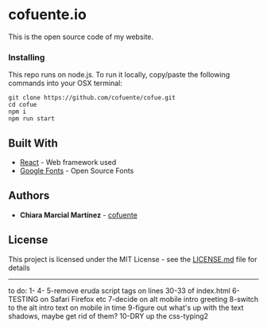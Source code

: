 # cofuente.io

This is the open source code of my website.

### Installing

This repo runs on node.js. To run it locally, copy/paste the following commands into your OSX terminal:

```
git clone https://github.com/cofuente/cofue.git
cd cofue
npm i
npm run start
```

## Built With

- [React](https://reactjs.org/) - Web framework used
- [Google Fonts](https://fonts.google.com/) - Open Source Fonts

## Authors

- **Chiara Marcial Martínez** - [cofuente](https://github.com/cofuente)

## License

This project is licensed under the MIT License - see the [LICENSE.md](LICENSE.md) file for details

---

to do:
1-
4-
5-remove eruda script tags on lines 30-33 of index.html
6-TESTING on Safari Firefox etc
7-decide on alt mobile intro greeting
8-switch to the alt intro text on mobile in time
9-figure out what's up with the text shadows, maybe get rid of them?
10-DRY up the css-typing2